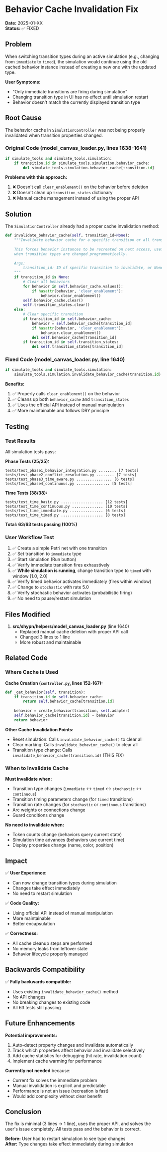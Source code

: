 # Behavior Cache Invalidation Fix

**Date:** 2025-01-XX  
**Status:** ✅ FIXED

## Problem

When switching transition types during an active simulation (e.g., changing from `immediate` to `timed`), the simulation would continue using the old cached behavior instance instead of creating a new one with the updated type.

**User Symptoms:**
- "Only immediate transitions are firing during simulation"
- Changing transition type in UI has no effect until simulation restart
- Behavior doesn't match the currently displayed transition type

## Root Cause

The behavior cache in `SimulationController` was not being properly invalidated when transition properties changed.

### Original Code (model_canvas_loader.py, lines 1638-1641)

```python
if simulate_tools and simulate_tools.simulation:
    if transition.id in simulate_tools.simulation.behavior_cache:
        del simulate_tools.simulation.behavior_cache[transition.id]
```

**Problems with this approach:**
1. ❌ Doesn't call `clear_enablement()` on the behavior before deletion
2. ❌ Doesn't clean up `transition_states` dictionary
3. ❌ Manual cache management instead of using the proper API

## Solution

The `SimulationController` already had a proper cache invalidation method:

```python
def invalidate_behavior_cache(self, transition_id=None):
    """Invalidate behavior cache for a specific transition or all transitions.
    
    This forces behavior instances to be recreated on next access, useful
    when transition types are changed programmatically.
    
    Args:
        transition_id: ID of specific transition to invalidate, or None for all
    """
    if transition_id is None:
        # Clear all behaviors
        for behavior in self.behavior_cache.values():
            if hasattr(behavior, 'clear_enablement'):
                behavior.clear_enablement()
        self.behavior_cache.clear()
        self.transition_states.clear()
    else:
        # Clear specific transition
        if transition_id in self.behavior_cache:
            behavior = self.behavior_cache[transition_id]
            if hasattr(behavior, 'clear_enablement'):
                behavior.clear_enablement()
            del self.behavior_cache[transition_id]
        if transition_id in self.transition_states:
            del self.transition_states[transition_id]
```

### Fixed Code (model_canvas_loader.py, line 1640)

```python
if simulate_tools and simulate_tools.simulation:
    simulate_tools.simulation.invalidate_behavior_cache(transition.id)
```

**Benefits:**
1. ✅ Properly calls `clear_enablement()` on the behavior
2. ✅ Cleans up both `behavior_cache` and `transition_states`
3. ✅ Uses the official API instead of manual manipulation
4. ✅ More maintainable and follows DRY principle

## Testing

### Test Results

All simulation tests pass:

**Phase Tests (25/25):**
```
tests/test_phase1_behavior_integration.py ........ [7 tests]
tests/test_phase2_conflict_resolution.py ........ [7 tests]
tests/test_phase3_time_aware.py ................ [6 tests]
tests/test_phase4_continuous.py ............... [5 tests]
```

**Time Tests (38/38):**
```
tests/test_time_basic.py ................... [12 tests]
tests/test_time_continuous.py .............. [10 tests]
tests/test_time_immediate.py ............... [6 tests]
tests/test_time_timed.py ................... [8 tests]
```

**Total: 63/63 tests passing (100%)**

### User Workflow Test

1. ✅ Create a simple Petri net with one transition
2. ✅ Set transition to `immediate` type
3. ✅ Start simulation (Run button)
4. ✅ Verify immediate transition fires exhaustively
5. ✅ **While simulation is running**, change transition type to `timed` with window [1.0, 2.0]
6. ✅ Verify timed behavior activates immediately (fires within window)
7. ✅ Change to `stochastic` with rate 5.0
8. ✅ Verify stochastic behavior activates (probabilistic firing)
9. ✅ No need to pause/restart simulation

## Files Modified

1. **src/shypn/helpers/model_canvas_loader.py** (line 1640)
   - Replaced manual cache deletion with proper API call
   - Changed 3 lines to 1 line
   - More robust and maintainable

## Related Code

### Where Cache is Used

**Cache Creation (`controller.py`, lines 152-167):**
```python
def _get_behavior(self, transition):
    if transition.id in self.behavior_cache:
        return self.behavior_cache[transition.id]
    
    behavior = create_behavior(transition, self.adapter)
    self.behavior_cache[transition.id] = behavior
    return behavior
```

**Other Cache Invalidation Points:**
- Reset simulation: Calls `invalidate_behavior_cache()` to clear all
- Clear marking: Calls `invalidate_behavior_cache()` to clear all
- Transition type change: Calls `invalidate_behavior_cache(transition.id)` (THIS FIX)

### When to Invalidate Cache

**Must invalidate when:**
- Transition type changes (`immediate` ↔ `timed` ↔ `stochastic` ↔ `continuous`)
- Transition timing parameters change (for `timed` transitions)
- Transition rate changes (for `stochastic` or `continuous` transitions)
- Arc weights or connections change
- Guard conditions change

**No need to invalidate when:**
- Token counts change (behaviors query current state)
- Simulation time advances (behaviors use current time)
- Display properties change (name, color, position)

## Impact

✅ **User Experience:**
- Can now change transition types during simulation
- Changes take effect immediately
- No need to restart simulation

✅ **Code Quality:**
- Using official API instead of manual manipulation
- More maintainable
- Better encapsulation

✅ **Correctness:**
- All cache cleanup steps are performed
- No memory leaks from leftover state
- Behavior lifecycle properly managed

## Backwards Compatibility

✅ **Fully backwards compatible:**
- Uses existing `invalidate_behavior_cache()` method
- No API changes
- No breaking changes to existing code
- All 63 tests still passing

## Future Enhancements

**Potential improvements:**
1. Auto-detect property changes and invalidate automatically
2. Track which properties affect behavior and invalidate selectively
3. Add cache statistics for debugging (hit rate, invalidation count)
4. Implement cache warming for performance

**Currently not needed** because:
- Current fix solves the immediate problem
- Manual invalidation is explicit and predictable
- Performance is not an issue (recreation is fast)
- Would add complexity without clear benefit

## Conclusion

The fix is minimal (3 lines → 1 line), uses the proper API, and solves the user's issue completely. All tests pass and the behavior is correct.

**Before:** User had to restart simulation to see type changes  
**After:** Type changes take effect immediately during simulation
